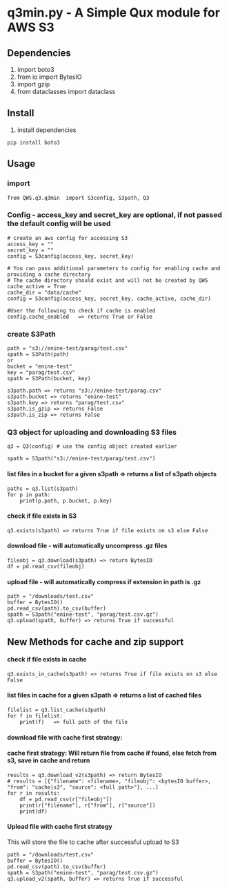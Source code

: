 # q3min.py - A Simple Qux module for AWS S3

## Dependencies
1. import boto3
2. from io import BytesIO
3. import gzip
4. from dataclasses import dataclass

## Install
1. install dependencies
```
pip install boto3
```
## Usage

### import
```
from QWS.q3.q3min  import S3config, S3path, Q3
```

### Config - access_key and secret_key are optional, if not passed the default config will be used
```
# create an aws config for accessing S3
access_key = ""
secret_key = ""
config = S3config(access_key, secret_key)

# You can pass additional parameters to config for enabling cache and providing a cache directory
# The cache directory should exist and will not be created by QWS
cache_active = True
cache_dir = "data/cache"
config = S3config(access_key, secret_key, cache_active, cache_dir)

#User the following to check if cache is enabled
config.cache_enabled   => returns True or False

```
### create S3Path
```
path = "s3://enine-test/parag/test.csv"
spath = S3Path(path)
or 
bucket = "enine-test"
key = "parag/test.csv"
spath = S3Path(bucket, key)

s3path.path => returns "s3://enine-test/parag.csv"
s3path.bucket => returns "enine-test"
s3path.key => returns "parag/test.csv"
s3path.is_gzip => returns False
s3path.is_zip => returns False
```

### Q3 object for uploading and downloading S3 files
```
q3 = Q3(config) # use the config object created earlier

spath = S3path("s3://enine-test/parag/test.csv")
```

#### list files in a bucket for a given s3path => returns a list of s3path objects
```
paths = q3.list(s3path)
for p in path:
    print(p.path, p.bucket, p.key)
```

#### check if file exists in S3
```
q3.exists(s3path) => returns True if file exists on s3 else False
```

#### download file - will automatically uncompress .gz files
```
fileobj = q3.download(s3path) => return BytesIO
df = pd.read_csv(fileobj)
```

#### upload file - will automatically compress if extension in path is .gz
```
path = "/downloads/test.csv"
buffer = BytesIO()
pd.read_csv(path).to_csv(buffer)
spath = S3path("enine-test", "parag/test.csv.gz")
q3.upload(spath, buffer) => returns True if successful

```

## New Methods for cache and zip support

#### check if file exists in cache

```
q3.exists_in_cache(s3path) => returns True if file exists on s3 else False
```

#### list files in cache for a given s3path => returns a list of cached files
```
filelist = q3.list_cache(s3path)
for f in filelist:
    print(f)   => full path of the file
```

#### download file with cache first strategy: 
#### cache first strategy: Will return file from cache if found, else fetch from s3, save in cache and return
```
results = q3.download_v2(s3path) => return BytesIO
# results = [{"filename": <filename>, "fileobj": <bytesIO buffer>, "from": "cache|s3", "source": <full path>"}, ...]
for r in results:
    df = pd.read_csv(r["fileobj"])
    print(r["filename"], r["from"], r["source"])
    print(df)
```

#### Upload file with cache first strategy
This will store the file to cache after successful upload to S3
```
path = "/downloads/test.csv"
buffer = BytesIO()
pd.read_csv(path).to_csv(buffer)
spath = S3path("enine-test", "parag/test.csv.gz")
q3.upload_v2(spath, buffer) => returns True if successful

```
